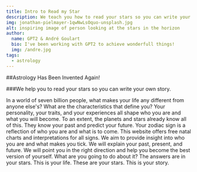 ```yaml
---
title: Intro to Read my Star
description: We teach you how to read your stars so you can write your own story.
img: jonathan-pielmayer-1qwNwLsOquo-unsplash.jpg
alt: inspiring image of person looking at the stars in the horizon
author: 
  name: GPT2 & André Goulart
  bio: I've been working with GPT2 to achieve wonderfull things!
  img: /andre.jpg
tags: 
  - astrology
---
```


##Astrology Has Been Invented Again!

###We help you to read your stars so you can write your own story.

In a world of seven billion people, what makes your life any different from anyone else's?
What are the characteristics that define you? Your personality, your traits, and your experiences all shape who you are and what you will become.
To an extent, the planets and stars already know all of this. They know your past and predict your future. Your zodiac sign is a reflection of who you are and what is to come.
This website offers free natal charts and interpretations for all signs.
We aim to provide insight into who you are and what makes you tick.
We will explain your past, present, and future. We will point you in the right direction and help you become the best version of yourself.
What are you going to do about it?
The answers are in your stars.
This is your life. These are your stars.
This is your story.